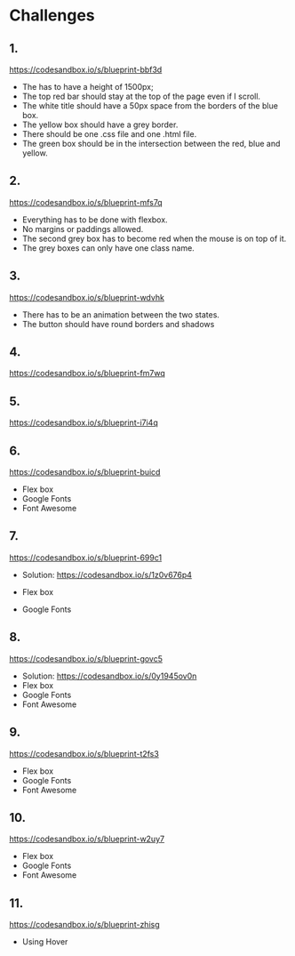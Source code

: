 # Challenges

## 1.

https://codesandbox.io/s/blueprint-bbf3d

- The <body> has to have a height of 1500px;
- The top red bar should stay at the top of the page even if I scroll.
- The white title should have a 50px space from the borders of the blue box.
- The yellow box should have a grey border.
- There should be one .css file and one .html file.
- The green box should be in the intersection between the red, blue and yellow.

## 2.

https://codesandbox.io/s/blueprint-mfs7q

- Everything has to be done with flexbox.
- No margins or paddings allowed.
- The second grey box has to become red when the mouse is on top of it.
- The grey boxes can only have one class name.

## 3.

https://codesandbox.io/s/blueprint-wdvhk

- There has to be an animation between the two states.
- The button should have round borders and shadows


## 4.

https://codesandbox.io/s/blueprint-fm7wq


## 5.

https://codesandbox.io/s/blueprint-i7i4q

## 6.

https://codesandbox.io/s/blueprint-buicd

- Flex box
- Google Fonts
- Font Awesome


## 7.

https://codesandbox.io/s/blueprint-699c1

- Solution: https://codesandbox.io/s/1z0v676p4

- Flex box
- Google Fonts

## 8.

https://codesandbox.io/s/blueprint-govc5

- Solution: https://codesandbox.io/s/0y1945ov0n
- Flex box
- Google Fonts
- Font Awesome


## 9.

https://codesandbox.io/s/blueprint-t2fs3

- Flex box
- Google Fonts
- Font Awesome

## 10.

https://codesandbox.io/s/blueprint-w2uy7


- Flex box
- Google Fonts
- Font Awesome


## 11.

https://codesandbox.io/s/blueprint-zhisg

- Using Hover

